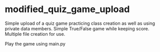 # modified_quiz_game_upload

Simple upload of a quiz game practicing class creation as well as using private data members.
Simple True/False game while keeping score.
Multiple file creation for use.

Play the game using main.py
